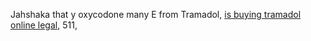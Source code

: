  Jahshaka that y oxycodone  many E from Tramadol, <a href=" http://tablets.springnote.com/pages/10875766">is buying tramadol online legal</a>,  511, 